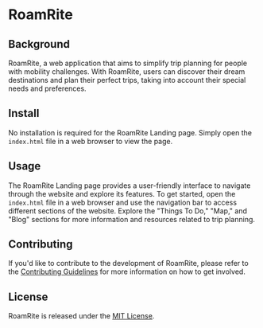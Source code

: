 # RoamRite

## Background

RoamRite, a web application that aims to simplify trip planning for people with mobility challenges. With RoamRite, users can discover their dream destinations and plan their perfect trips, taking into account their special needs and preferences.

## Install

No installation is required for the RoamRite Landing page. Simply open the `index.html` file in a web browser to view the page.

## Usage

The RoamRite Landing page provides a user-friendly interface to navigate through the website and explore its features.
To get started, open the `index.html` file in a web browser and use the navigation bar to access different sections of the website. Explore the "Things To Do," "Map," and "Blog" sections for more information and resources related to trip planning.

## Contributing

If you'd like to contribute to the development of RoamRite, please refer to the [Contributing Guidelines](CONTRIBUTING.md) for more information on how to get involved.

## License

RoamRite is released under the [MIT License](LICENSE.md).
